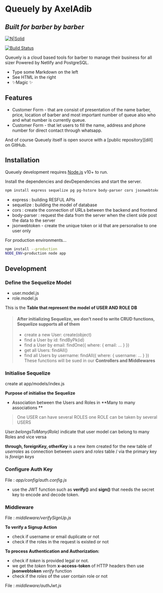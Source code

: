 # Queuely by AxelAdib

## _Built for barber by barber_

[![N|Solid](https://cldup.com/dTxpPi9lDf.thumb.png)](https://nodesource.com/products/nsolid)

[![Build Status](https://travis-ci.org/joemccann/dillinger.svg?branch=master)](https://travis-ci.org/joemccann/dillinger)

Queuely is a cloud based tools for barber to manage their business for all sizer
Powered by Netlify and PostgreSQL.

- Type some Markdown on the left
- See HTML in the right
- ✨Magic ✨

## Features

- Customer Form - that are consist of presentation of the name barber, price, location of barber and most important number of queue also who and what number is currently queue.
- Customer Form - that let users to fill the name, address and phone number for direct contact through whatsapp.

And of course Queuely itself is open source with a [public repository][dill]
on GitHub.

## Installation

Queuely development requires [Node.js](https://nodejs.org/) v10+ to run.

Install the dependencies and devDependencies and start the server.

```sh
npm install express sequelize pg pg-hstore body-parser cors jsonwebtoken bcryptjs --save
```
- express : building RESFUL APIs
- sequelize : building the model of database
- cors : create the connection of URLs between the backend and frontend
- body-parser : request the data from the server when the client side post the data to the server
- jsonwebtoken - create the unique token or id that are personalise to one user only

For production environments...

```sh
npm install --production
NODE_ENV=production node app
```

## Development

### Define the Sequelize Model

- user.model.js
- role.model.js

This is the **Table that represent the model of USER AND ROLE DB**
> #### After initializing Sequelize, we don’t need to write CRUD functions, Sequelize supports all of them
>
> -  create a new User: create(object)
> - find a User by id: findByPk(id)
> - find a User by email: findOne({ where: { email: ... } })
> - get all Users: findAll()
> - find all Users by username: findAll({ where: { username: ... } })
> These functions will be sued in our **Controllers and Middlewares**

### Initialise Sequelize

create at app/models/index.js

**Purpose of initialise the Sequelize**
- Association between the Users and Roles in **Many to many associations **
> One USER can have several ROLES
> one ROLE can be taken by several USERS

_User.belongsToMany(Role)_ indicate that user model can belong to many Roles and vice versa

**through, foreignKey, otherKey** is a new item created for the new table of _userroles_ as connection between _users_ and _roles_ table /
via the primary key is _foreign keys_

### Configure Auth Key

File :
_app/config/auth.config.js_

- use the JWT function such as **verify()** and **sign()** that needs the secret key to encode and decode token. 


### Middleware

File :
_middleware/verifySignUp.js_

**To verify a Signup Action**
- check if username or email duplicate or not
- check if the roles in the request is existed or not

**To process Authentication and Authorization:**
- check if _token_ is provided legal or not.
- we get the _token_ from **x-access-token** of HTTP headers then use **jsonwebtoken** _verify_ function
- check if the _roles_ of the user contain role or not

File : 
_middleware/authJwt.js_


